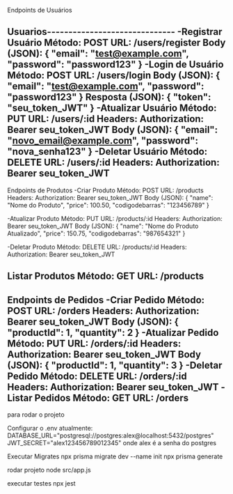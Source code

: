 Endpoints de Usuários

Usuarios------------------------------
-Registrar Usuário
Método: POST
URL: /users/register
Body (JSON):
{
  "email": "test@example.com",
  "password": "password123"
}
-Login de Usuário
Método: POST
URL: /users/login
Body (JSON):
{
  "email": "test@example.com",
  "password": "password123"
}
Resposta (JSON):
{
  "token": "seu_token_JWT"
}
-Atualizar Usuário
Método: PUT
URL: /users/:id
Headers: Authorization: Bearer seu_token_JWT
Body (JSON):
{
  "email": "novo_email@example.com",
  "password": "nova_senha123"
}
-Deletar Usuário
Método: DELETE
URL: /users/:id
Headers: Authorization: Bearer seu_token_JWT
-----------------------------------------
Endpoints de Produtos
-Criar Produto
Método: POST
URL: /products
Headers: Authorization: Bearer seu_token_JWT
Body (JSON):
{
  "name": "Nome do Produto",
  "price": 100.50,
  "codigodebarras": "123456789"
}

-Atualizar Produto
Método: PUT
URL: /products/:id
Headers: Authorization: Bearer seu_token_JWT
Body (JSON):
{
  "name": "Nome do Produto Atualizado",
  "price": 150.75,
  "codigodebarras": "987654321"
}

-Deletar Produto
Método: DELETE
URL: /products/:id
Headers: Authorization: Bearer seu_token_JWT

Listar Produtos
Método: GET
URL: /products
-----------------------------------------
Endpoints de Pedidos
-Criar Pedido
Método: POST
URL: /orders
Headers: Authorization: Bearer seu_token_JWT
Body (JSON):
{
  "productId": 1,
  "quantity": 2
}
-Atualizar Pedido
Método: PUT
URL: /orders/:id
Headers: Authorization: Bearer seu_token_JWT
Body (JSON):
{
  "productId": 1,
  "quantity": 3
}
-Deletar Pedido
Método: DELETE
URL: /orders/:id
Headers: Authorization: Bearer seu_token_JWT
-Listar Pedidos
Método: GET
URL: /orders
-------------------------------------------
para rodar o projeto

Configurar o .env
atualmente:
DATABASE_URL="postgresql://postgres:alex@localhost:5432/postgres"
JWT_SECRET="alex123456789012345"
onde alex é a senha do postgres


Executar Migrates
npx prisma migrate dev --name init
npx prisma generate


rodar projeto
node src/app.js

executar testes
npx jest


